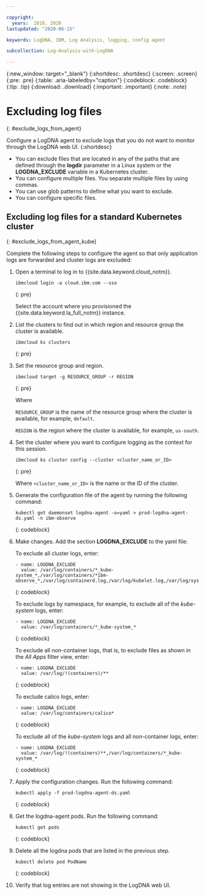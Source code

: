 ```yaml
---

copyright:
  years:  2018, 2020
lastupdated: "2020-06-15"

keywords: LogDNA, IBM, Log Analysis, logging, config agent

subcollection: Log-Analysis-with-LogDNA

---
```


{:new_window: target="_blank"}
{:shortdesc: .shortdesc}
{:screen: .screen}
{:pre: .pre}
{:table: .aria-labeledby="caption"}
{:codeblock: .codeblock}
{:tip: .tip}
{:download: .download}
{:important: .important}
{:note: .note}

# Excluding log files
{: #exclude_logs_from_agent}

Configure a LogDNA agent to exclude logs that you do not want to monitor through the LogDNA web UI. 
{:shortdesc}

* You can exclude files that are located in any of the paths that are defined through the **logdir** parameter in a Linux system or the **LOGDNA_EXCLUDE** variable in a Kubernetes cluster. 
* You can configure multiple files. You separate multiple files by using commas. 
* You can use glob patterns to define what you want to exclude. 
* You can configure specific files.



## Excluding log files for a standard Kubernetes cluster
{: #exclude_logs_from_agent_kube}


Complete the following steps to configure the agent so that only application logs are forwarded and cluster logs are excluded:

1. Open a terminal to log in to {{site.data.keyword.cloud_notm}}.

   ```
   ibmcloud login -a cloud.ibm.com --sso
   ```
   {: pre}

   Select the account where you provisioned the {{site.data.keyword.la_full_notm}} instance.

2. List the clusters to find out in which region and resource group the cluster is available.

    ```
    ibmcloud ks clusters
    ```
    {: pre}

3. Set the resource group and region.

    ```
    ibmcloud target -g RESOURCE_GROUP -r REGION
    ```
    {: pre}

    Where 
    
    `RESOURCE_GROUP` is the name of the resource group where the cluster is available, for example, `default`.
    
    `REGION` is the region where the cluster is available, for example, `us-south`.

4. Set the cluster where you want to configure logging as the context for this session.

   ```
   ibmcloud ks cluster config --cluster <cluster_name_or_ID>
   ```
   {: pre}

   Where `<cluster_name_or_ID>` is the name or the ID of the cluster.

5. Generate the configuration file of the agent by running the following command:

    ```
    kubectl get daemonset logdna-agent -o=yaml > prod-logdna-agent-ds.yaml -n ibm-observe
    ```
    {: codeblock}

6. Make changes. Add the section **LOGDNA_EXCLUDE** to the yaml file:

    To exclude all cluster logs, enter:

    ```
    - name: LOGDNA_EXCLUDE
      value: /var/log/containers/*_kube-system_*,/var/log/containers/*ibm-observe_*,/var/log/containerd.log,/var/log/kubelet.log,/var/log/syslog,/var/log/ntpstats/*,/var/log/alb/*
    ```
    {: codeblock}

    To exclude logs by namespace, for example, to exclude all of the *kube-system* logs, enter:

    ```
    - name: LOGDNA_EXCLUDE
      value: /var/log/containers/*_kube-system_*
    ```
    {: codeblock}

    To exclude all non-container logs, that is, to exclude files as shown in the *All Apps* filter view, enter:

    ```
    - name: LOGDNA_EXCLUDE
      value: /var/log/!(containers)/**
    ```
    {: codeblock}

    To exclude calico logs, enter:

    ```
    - name: LOGDNA_EXCLUDE
      value: /var/log/containers/calico*
    ```
    {: codeblock}

    To exclude all of the _kube-system_ logs and all non-container logs, enter:

    ```
    - name: LOGDNA_EXCLUDE
      value: /var/log/!(containers)**,/var/log/containers/*_kube-system_*
    ```
    {: codeblock}

7. Apply the configuration changes. Run the following command:

    ```
    kubectl apply -f prod-logdna-agent-ds.yaml
    ```
    {: codeblock}

8. Get the logdna-agent pods. Run the following command:

    ```
    kubectl get pods
    ```
    {: codeblock}

9. Delete all the logdna pods that are listed in the previous step.

    ```
    kubectl delete pod PodName
    ```
    {: codeblock}

10. Verify that log entries are not showing in the LogDNA web UI.



